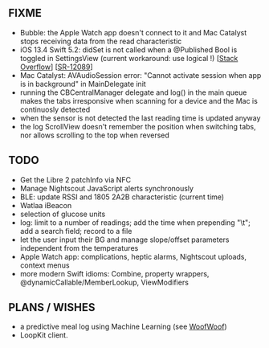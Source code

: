 FIXME
-----

* Bubble: the Apple Watch app doesn't connect to it and Mac Catalyst stops receiving data from the read characteristic
* iOS 13.4 Swift 5.2: didSet is not called when a @Published Bool is toggled in SettingsView (current workaround: use logical !) [[Stack Overflow](https://stackoverflow.com/questions/60130373/ios-13-4-didset-not-called-anymore-for-a-published-bool-when-using-toggle)] [[SR-12089](https://bugs.swift.org/browse/SR-12089)]
* Mac Catalyst: AVAudioSession error: "Cannot activate session when app is in background" in MainDelegate init
* running the CBCentralManager delegate and log() in the main queue makes the tabs irresponsive when scanning for a device and the Mac is continuosly detected
* when the sensor is not detected the last reading time is updated anyway
* the log ScrollView doesn't remember the position when switching tabs, nor allows scrolling to the top when reversed

TODO
----

* Get the Libre 2 patchInfo via NFC
* Manage Nightscout JavaScript alerts synchronously
* BLE: update RSSI and 1805 2A2B characteristic (current time)
* Watlaa iBeacon
* selection of glucose units
* log: limit to a number of readings; add the time when prepending "\t"; add a search field; record to a file
* let the user input their BG and manage slope/offset parameters independent from the temperatures
* Apple Watch app: complications, heptic alarms, Nightscout uploads, context menus
* more modern Swift idioms: Combine, property wrappers, @dynamicCallable/MemberLookup, ViewModifiers


PLANS / WISHES
---------------

* a predictive meal log using Machine Learning (see [WoofWoof](https://github.com/gshaviv/ninety-two))
* LoopKit client.
